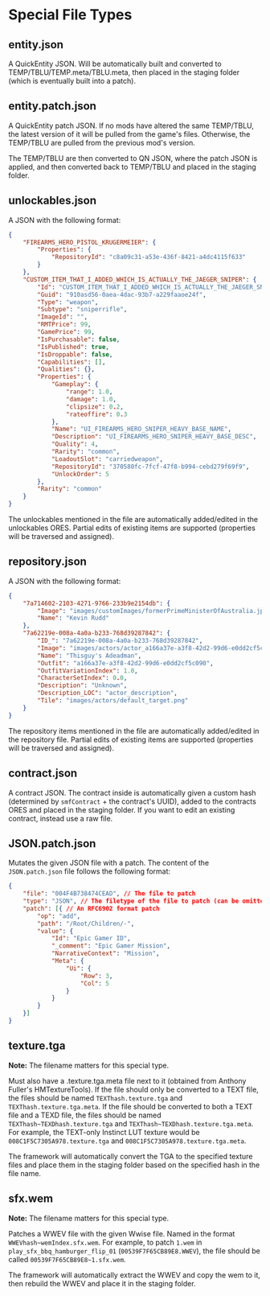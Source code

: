 # Special File Types

## entity.json
A QuickEntity JSON. Will be automatically built and converted to TEMP/TBLU/TEMP.meta/TBLU.meta, then placed in the staging folder (which is eventually built into a patch).

## entity.patch.json
A QuickEntity patch JSON. If no mods have altered the same TEMP/TBLU, the latest version of it will be pulled from the game's files. Otherwise, the TEMP/TBLU are pulled from the previous mod's version.

The TEMP/TBLU are then converted to QN JSON, where the patch JSON is applied, and then converted back to TEMP/TBLU and placed in the staging folder.

## unlockables.json
A JSON with the following format:
```json
{
    "FIREARMS_HERO_PISTOL_KRUGERMEIER": {
        "Properties": {
            "RepositoryId": "c8a09c31-a53e-436f-8421-a4dc4115f633"
        }
    },
    "CUSTOM_ITEM_THAT_I_ADDED_WHICH_IS_ACTUALLY_THE_JAEGER_SNIPER": {
        "Id": "CUSTOM_ITEM_THAT_I_ADDED_WHICH_IS_ACTUALLY_THE_JAEGER_SNIPER",
        "Guid": "910asd56-0aea-4dac-93b7-a229faaoe24f",
        "Type": "weapon",
        "Subtype": "sniperrifle",
        "ImageId": "",
        "RMTPrice": 99,
        "GamePrice": 99,
        "IsPurchasable": false,
        "IsPublished": true,
        "IsDroppable": false,
        "Capabilities": [],
        "Qualities": {},
        "Properties": {
            "Gameplay": {
                "range": 1.0,
                "damage": 1.0,
                "clipsize": 0.2,
                "rateoffire": 0.3
            },
            "Name": "UI_FIREARMS_HERO_SNIPER_HEAVY_BASE_NAME",
            "Description": "UI_FIREARMS_HERO_SNIPER_HEAVY_BASE_DESC",
            "Quality": 4,
            "Rarity": "common",
            "LoadoutSlot": "carriedweapon",
            "RepositoryId": "370580fc-7fcf-47f8-b994-cebd279f69f9",
            "UnlockOrder": 5
        },
        "Rarity": "common"
    }
}
```

The unlockables mentioned in the file are automatically added/edited in the unlockables ORES. Partial edits of existing items are supported (properties will be traversed and assigned).

## repository.json
A JSON with the following format:
```json
{
    "7a714602-2103-4271-9766-233b9e2154db": {
        "Image": "images/customImages/formerPrimeMinisterOfAustralia.jpg",
        "Name": "Kevin Rudd"
    },
    "7a62219e-008a-4a0a-b233-768d39287842": {
        "ID_": "7a62219e-008a-4a0a-b233-768d39287842",
        "Image": "images/actors/actor_a166a37e-a3f8-42d2-99d6-e0dd2cf5c090_1_0_0.jpg",
        "Name": "Thisguy's Adeadman",
        "Outfit": "a166a37e-a3f8-42d2-99d6-e0dd2cf5c090",
        "OutfitVariationIndex": 1.0,
        "CharacterSetIndex": 0.0,
        "Description": "Unknown",
        "Description_LOC": "actor_description",
        "Tile": "images/actors/default_target.png"
    }
}
```

The repository items mentioned in the file are automatically added/edited in the repository file. Partial edits of existing items are supported (properties will be traversed and assigned).

## contract.json
A contract JSON. The contract inside is automatically given a custom hash (determined by `smfContract` + the contract's UUID), added to the contracts ORES and placed in the staging folder. If you want to edit an existing contract, instead use a raw file.

## JSON.patch.json
Mutates the given JSON file with a patch. The content of the `JSON.patch.json` file follows the following format:
```json
{
    "file": "004F4B738474CEAD", // The file to patch
    "type": "JSON", // The filetype of the file to patch (can be omitted, will assume JSON; if ORES, OREStool will be run and the result will be patched and rebuilt)
    "patch": [{ // An RFC6902 format patch
        "op": "add",
        "path": "/Root/Children/-",
        "value": {
            "Id": "Epic Gamer ID",
            "_comment": "Epic Gamer Mission",
            "NarrativeContext": "Mission",
            "Meta": {
                "Ui": {
                    "Row": 3,
                    "Col": 5
                }
            }
        }
    }]
}
```

## texture.tga
**Note:** The filename matters for this special type.

Must also have a .texture.tga.meta file next to it (obtained from Anthony Fuller's HMTextureTools). If the file should only be converted to a TEXT file, the files should be named `TEXThash.texture.tga` and `TEXThash.texture.tga.meta`. If the file should be converted to both a TEXT file and a TEXD file, the files should be named `TEXThash~TEXDhash.texture.tga` and `TEXThash~TEXDhash.texture.tga.meta`. For example, the TEXT-only Instinct LUT texture would be `008C1F5C7305A978.texture.tga` and `008C1F5C7305A978.texture.tga.meta`.

The framework will automatically convert the TGA to the specified texture files and place them in the staging folder based on the specified hash in the file name.

## sfx.wem
**Note:** The filename matters for this special type.

Patches a WWEV file with the given Wwise file. Named in the format `WWEVhash~wemIndex.sfx.wem`. For example, to patch `1.wem` in `play_sfx_bbq_hamburger_flip_01` (`00539F7F65CB89E8.WWEV`), the file should be called `00539F7F65CB89E8~1.sfx.wem`.

The framework will automatically extract the WWEV and copy the wem to it, then rebuild the WWEV and place it in the staging folder.
